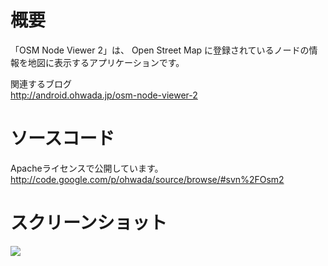 # 概要 #
「OSM Node Viewer 2」は、 Open Street Map に登録されているノードの情報を地図に表示するアプリケーションです。

関連するブログ <br>
<a href='http://android.ohwada.jp/osm-node-viewer-2'>http://android.ohwada.jp/osm-node-viewer-2</a>

<h1>ソースコード</h1>
Apacheライセンスで公開しています。<br>
<a href='http://code.google.com/p/ohwada/source/browse/#svn%2FOsm2'>http://code.google.com/p/ohwada/source/browse/#svn%2FOsm2</a>

<h1>スクリーンショット</h1>
<img src='http://ohwada.googlecode.com/files/20130223_osm2_shot.png' />